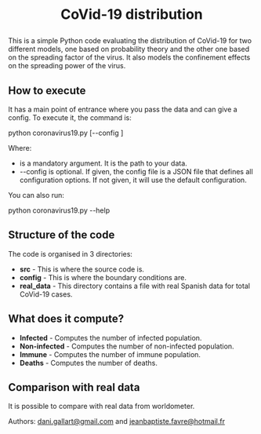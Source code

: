 
# <p align="center"> CoVid-19 distribution<p>

This is a simple Python code evaluating the distribution of CoVid-19 for two different models, one based on probability theory and the other one based on the spreading factor of the virus. It also models the confinement effects on the spreading power of the virus.

## How to execute
It has a main point of entrance where you pass the data and can give a config. To execute it, the command is:

python coronavirus19.py <path to data file> [--config <path to config file>]

Where:
  - <path to data file> is a mandatory argument. It is the path to your data.
  - --config <path to config file> is optional. If given, the config file is a JSON file that defines all configuration options. If not given, it will use the default configuration.

You can also run:

python coronavirus19.py --help

## Structure of the code
The code is organised in 3 directories:
- **src** - This is where the source code is.
- **config** - This is where the boundary conditions are.
- **real_data** - This directory contains a file with real Spanish data for total CoVid-19 cases.
## What does it compute?

- **Infected** - Computes the number of infected population.
- **Non-infected** - Computes the number of non-infected population.
- **Immune** - Computes the number of immune population.
- **Deaths** - Computes the number of deaths.

## Comparison with real data
It is possible to compare with real data from worldometer.

Authors: dani.gallart@gmail.com and jeanbaptiste.favre@hotmail.fr

